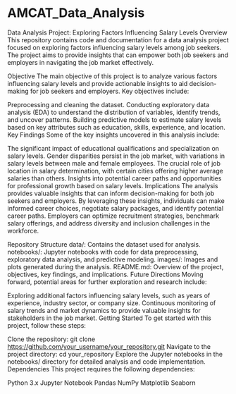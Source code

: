 # AMCAT_Data_Analysis
Data Analysis Project: Exploring Factors Influencing Salary Levels
Overview
This repository contains code and documentation for a data analysis project focused on exploring factors influencing salary levels among job seekers. The project aims to provide insights that can empower both job seekers and employers in navigating the job market effectively.

Objective
The main objective of this project is to analyze various factors influencing salary levels and provide actionable insights to aid decision-making for job seekers and employers. Key objectives include:

Preprocessing and cleaning the dataset.
Conducting exploratory data analysis (EDA) to understand the distribution of variables, identify trends, and uncover patterns.
Building predictive models to estimate salary levels based on key attributes such as education, skills, experience, and location.
Key Findings
Some of the key insights uncovered in this analysis include:

The significant impact of educational qualifications and specialization on salary levels.
Gender disparities persist in the job market, with variations in salary levels between male and female employees.
The crucial role of job location in salary determination, with certain cities offering higher average salaries than others.
Insights into potential career paths and opportunities for professional growth based on salary levels.
Implications
The analysis provides valuable insights that can inform decision-making for both job seekers and employers. By leveraging these insights, individuals can make informed career choices, negotiate salary packages, and identify potential career paths. Employers can optimize recruitment strategies, benchmark salary offerings, and address diversity and inclusion challenges in the workforce.

Repository Structure
data/: Contains the dataset used for analysis.
notebooks/: Jupyter notebooks with code for data preprocessing, exploratory data analysis, and predictive modeling.
images/: Images and plots generated during the analysis.
README.md: Overview of the project, objectives, key findings, and implications.
Future Directions
Moving forward, potential areas for further exploration and research include:

Exploring additional factors influencing salary levels, such as years of experience, industry sector, or company size.
Continuous monitoring of salary trends and market dynamics to provide valuable insights for stakeholders in the job market.
Getting Started
To get started with this project, follow these steps:

Clone the repository: git clone https://github.com/your_username/your_repository.git
Navigate to the project directory: cd your_repository
Explore the Jupyter notebooks in the notebooks/ directory for detailed analysis and code implementation.
Dependencies
This project requires the following dependencies:

Python 3.x
Jupyter Notebook
Pandas
NumPy
Matplotlib
Seaborn
